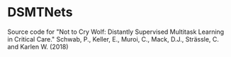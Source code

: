 # DSMTNets
Source code for "Not to Cry Wolf: Distantly Supervised Multitask Learning in Critical Care." Schwab, P., Keller, E., Muroi, C., Mack, D.J., Strässle, C. and Karlen W. (2018)
